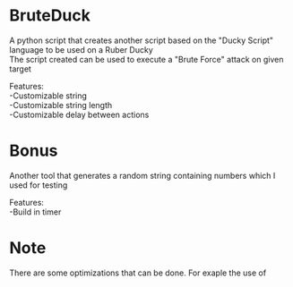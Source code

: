 # BruteDuck

A python script that creates another script based on the "Ducky Script" language to be used on a Ruber Ducky\
The script created can be used to execute a "Brute Force" attack on given target

Features:\
  -Customizable string\
  -Customizable string length\
  -Customizable delay between actions

# Bonus

Another tool that generates a random string containing numbers which I used for testing

Features:\
  -Build in timer
  
  # Note
  There are some optimizations that can be done. For exaple the use of
